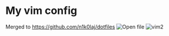 My vim config
=====

Merged to https://github.com/n1k0laj/dotfiles
![Open file](http://n1k0laj.github.com/img/vim1.png)
![vim2](http://n1k0laj.github.com/img/vim2.png)
